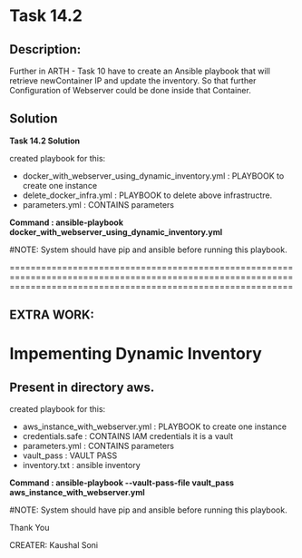 # Task 14.2

## Description:

 Further in ARTH - Task 10 have to create an
Ansible playbook that will retrieve newContainer IP
and update the inventory. So that further Configuration
of Webserver could be done inside that Container.

## Solution

<b> Task 14.2 Solution </b>


created playbook for this:

- docker_with_webserver_using_dynamic_inventory.yml   :    PLAYBOOK to create one instance
- delete_docker_infra.yml                             :    PLAYBOOK to delete above infrastructre.
- parameters.yml                                      :    CONTAINS parameters



<b>
Command : ansible-playbook docker_with_webserver_using_dynamic_inventory.yml  
</b>

#NOTE: System should have pip and ansible before running this playbook. 

==================================================================================================================================================================

## EXTRA WORK:

# Impementing Dynamic Inventory

## Present in directory aws.

created playbook for this:

- aws_instance_with_webserver.yml : PLAYBOOK to create one instance
- credentials.safe   :  CONTAINS IAM credentials   it is a vault
- parameters.yml     :  CONTAINS parameters
- vault_pass         :  VAULT PASS
- inventory.txt      :  ansible inventory


<b>
Command : ansible-playbook --vault-pass-file vault_pass aws_instance_with_webserver.yml 
</b>

#NOTE: System should have pip and ansible before running this playbook. 

Thank You 


CREATER: Kaushal Soni

